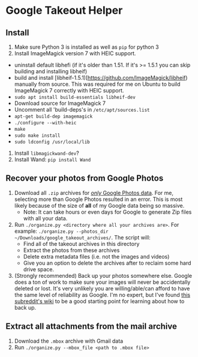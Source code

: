 # Google Takeout Helper

## Install
1. Make sure Python 3 is installed as well as `pip` for python 3
1. Install ImageMagick version 7 with HEIC support.
  * uninstall default libhefi (if it's older than 1.51.  If it's >= 1.5.1 you can skip building and installing libheif)
  * build and install [libheif-1.5.1)[https://github.com/ImageMagick/libheif) manually from source. This was required for
    me on Ubuntu to build ImageMagick 7 correctly with HEIC support.
  * `sudo apt install build-essentials libheif-dev`
  * Download source for ImageMagick 7
  * Uncomment all 'build-deps's in `/etc/apt/sources.list`
  * `apt-get build-dep imagemagick`
  * `./configure --with-heic`
  * `make`
  * `sudo make install`
  * `sudo ldconfig /usr/local/lib`
1. Install `libmagickwand-dev`?
1. Install Wand: `pip install Wand`

## Recover your photos from Google Photos

1. Download all `.zip` archives for
   [*only* Google Photos data](https://takeout.google.com/settings/takeout).
   For me, selecting more than Google Photos resulted in an error. This is most
   likely because of the size of **all** of my Google data being so massive.
    *  Note: It can take hours or even days for Google to generate Zip files with
       all your data.
1. Run `./organize.py <directory where all your archives are>`.  For example:
   `./organize.py --photos_dir ~/Downloads/google_takeout_archives/`.  The
   script will:
    *  Find all of the takeout archives in this directory
    *  Extract the photos from these archives
    *  Delete extra metadata files (i.e. not the images and videos)
    *  Give you an option to delete the archives after to reclaim some hard
       drive space.
1. (Strongly recommended) Back up your photos somewhere else.  Google does a ton
   of work to make sure your images will never be accidentally deleted or lost.
   It's very unlikely you are willing/able/can afford to have the same
   level of reliability as Google.  I'm no expert, but I've found [this subreddit's
   wiki](https://www.reddit.com/r/DataHoarder/wiki/backups) to be a good
   starting point for learning about how to back up.

## Extract all attachments from the mail archive

1.  Download the `.mbox` archive with Gmail data
2.  Run `./organize.py --mbox_file <path to .mbox file>`

